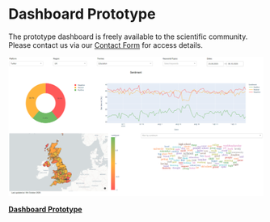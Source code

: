 # Dashboard Prototype

The prototype dashboard is freely available to the scientific community. Please contact us via our [Contact Form](/contact) for access details.

![Dashboard prototype](/images/dashboardscreenshot.png "Dashboard prototype")

**[Dashboard Prototype](https://dashboard.covidtracker.cloud)**

